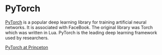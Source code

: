 # PyTorch

[PyTorch](https://pytorch.org) is a popular deep learning library for training artificial neural networks. It is associated with FaceBook. The original library was Torch which was written in Lua. PyTorch is the leading deep learning framework used by researchers.

[PyTorch at Princeton](https://github.com/PrincetonUniversity/install_pytorch)
